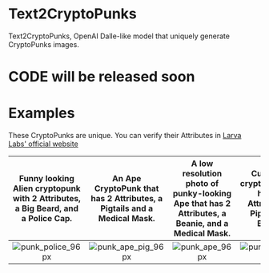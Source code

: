 # Text2CryptoPunks
Text2CryptoPunks, OpenAI Dalle-like model that uniquely generate CryptoPunks images.

# CODE will be released soon

# Examples

These CryptoPunks are unique. You can verify their Attributes in [Larva Labs' official website](https://github.com/user/repo/blob/branch/other_file.md)

Funny looking Alien cryptopunk with 2 Attributes, a Big Beard, and a Police Cap.           |  An Ape CryptoPunk that has 2 Attributes, a Pigtails and a Medical Mask. | A low resolution photo of punky-looking Ape that has 2 Attributes, a Beanie, and a Medical Mask. | Cute Alien cryptopunk that has a 2 Attributes, a Pipe, and a Beanie.
:-------------------------:|:-------------------------:|:-------------------------:|:-------------------------:
![punk_police_96px](https://user-images.githubusercontent.com/13318497/130618487-790dc315-c033-4ba1-a82f-8b61a697b202.png) |  ![punk_ape_pig_96px](https://user-images.githubusercontent.com/13318497/130618553-9976d668-c383-406a-907c-ef337d713dcf.png) | ![punk_ape_96px](https://user-images.githubusercontent.com/13318497/130618846-ef676f3f-0370-45f1-87e0-301dd3d0873d.png) | ![punk_alien_96px](https://user-images.githubusercontent.com/13318497/130619058-ba1c61d3-acde-42d3-9ee3-d214b349df79.png)










